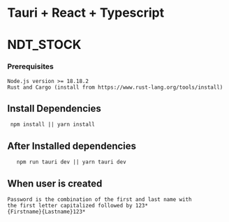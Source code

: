 # Tauri + React + Typescript
# NDT_STOCK

### Prerequisites

```
Node.js version >= 18.18.2
Rust and Cargo (install from https://www.rust-lang.org/tools/install)
```

## Install Dependencies
```
 npm install || yarn install

```

## After Installed dependencies
 ```
    npm run tauri dev || yarn tauri dev
 ```

## When user is created
```
Password is the combination of the first and last name with 
the first letter capitalized followed by 123*
{Firstname}{Lastname}123*
```
